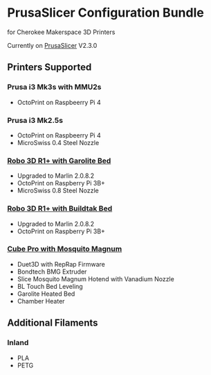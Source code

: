 # PrusaSlicer Configuration Bundle
for Cherokee Makerspace 3D Printers

Currently on [PrusaSlicer](https://www.prusa3d.com/prusaslicer/) V2.3.0

## Printers Supported
### Prusa i3 Mk3s with MMU2s
* OctoPrint on Raspbeerry Pi 4

### Prusa i3 Mk2.5s
* OctoPrint on Raspbeerry Pi 4
* MicroSwiss 0.4 Steel Nozzle

### [Robo 3D R1+ with Garolite Bed](https://github.com/Cherokee-Makerspace/Robo-Garolite.git)
* Upgraded to Marlin 2.0.8.2
* OctoPrint on Raspberry Pi 3B+
* MicroSwiss 0.8 Steel Nozzle

### [Robo 3D R1+ with Buildtak Bed](https://github.com/Cherokee-Makerspace/Robo-Buildtak.git)
* Upgraded to Marlin 2.0.8.2
* OctoPrint on Raspberry Pi 3B+

### [Cube Pro with Mosquito Magnum](https://github.com/Cherokee-Makerspace/Duet-Cube.git)
* Duet3D with RepRap Firmware
* Bondtech BMG Extruder
* Slice Mosquito Magnum Hotend with Vanadium Nozzle
* BL Touch Bed Leveling
* Garolite Heated Bed
* Chamber Heater

## Additional Filaments
### Inland
* PLA
* PETG